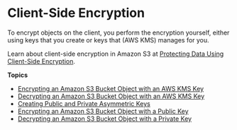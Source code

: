 # Client\-Side Encryption<a name="s3-example-client-encryption"></a>

To encrypt objects on the client, you perform the encryption yourself, either using keys that you create or keys that \(AWS KMS\) manages for you\.

Learn about client\-side encryption in Amazon S3 at [Protecting Data Using Client\-Side Encryption](https://docs.aws.amazon.com/AmazonS3/latest/dev/UsingClientSideEncryption.html)\.

**Topics**
+ [Encrypting an Amazon S3 Bucket Object with an AWS KMS Key](s3-example-client-side-encryption-with-kms-master-key.md)
+ [Decrypting an Amazon S3 Bucket Object with an AWS KMS Key](s3-example-client-side-decrypt-item-with-kms-master-key.md)
+ [Creating Public and Private Asymmetric Keys](s3-example-create-public-private-key.md)
+ [Encrypting an Amazon S3 Bucket Object with a Public Key](s3-example-client-side-encryption-with-public-key.md)
+ [Decrypting an Amazon S3 Bucket Object with a Private Key](s3-example-client-side-decrypt-item-with-private-key.md)